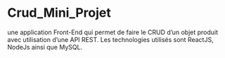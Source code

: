# Crud_Mini_Projet
une application Front-End qui permet de faire le CRUD d’un objet produit avec utilisation d’une API REST.
Les technologies utilisés sont ReactJS, NodeJs ainsi que MySQL.
